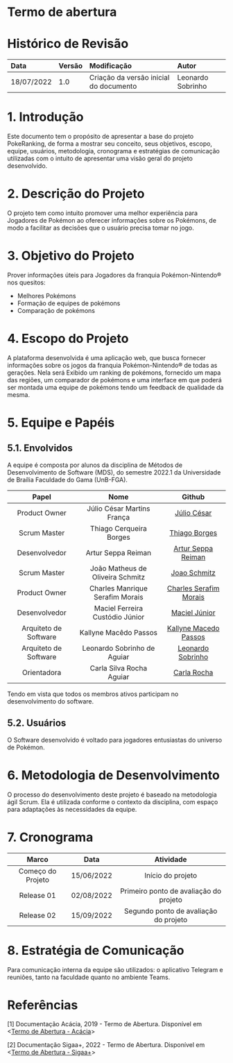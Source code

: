 # Termo de abertura

# Histórico de Revisão

| Data   | Versão | Modificação  | Autor  |
| :- | :- | :- | :- |
| 18/07/2022 | 1.0 | Criação da versão inicial do documento | Leonardo Sobrinho |

# 1. Introdução

Este documento tem o propósito de apresentar a base do projeto PokeRanking, de forma a mostrar seu conceito, seus objetivos, escopo, equipe, usuários, metodologia, cronograma e estratégias de comunicação utilizadas com o intuito de apresentar uma visão geral do projeto desenvolvido.

# 2. Descrição do Projeto

O projeto tem como intuito promover uma melhor experiência para Jogadores de Pokémon ao oferecer informações sobre os Pokémons, de modo a facilitar as decisões que o usuário precisa tomar no jogo.

# 3. Objetivo do Projeto

Prover informações úteis para Jogadores da franquia Pokémon-Nintendo® nos quesitos:

  - Melhores Pokémons
  - Formação de equipes de pokémons
  - Comparação de pokémons

# 4. Escopo do Projeto

A plataforma desenvolvida é uma aplicação web, que busca fornecer informações sobre os jogos da franquia Pokémon-Nintendo® de todas as gerações. Nela será Exibido um ranking de pokémons, fornecido um mapa das regiões, um comparador de pokémons e uma interface em que poderá ser montada uma equipe de pokémons tendo um feedback de qualidade da mesma. 

# 5. Equipe e Papéis

## 5.1. Envolvidos

A equipe é composta por alunos da disciplina de Métodos de Desenvolvimento de Software (MDS), do semestre 2022.1 da Universidade de Braília Faculdade do Gama (UnB-FGA).

| Papel | Nome | Github |
| :---: | :--------------: | :-----------: |
| Product Owner | Júlio César Martins França | [Júlio César](https://github.com/Julio-eng) |
| Scrum Master | Thiago Cerqueira Borges | [Thiago Borges](https://github.com/artur-seppa) |
| Desenvolvedor | Artur Seppa Reiman | [Artur Seppa Reiman](https://github.com/artur-seppa) |
| Scrum Master | João Matheus de Oliveira Schmitz | [Joao Schmitz](https://github.com/JoaoSchmitz) |
| Product Owner | Charles Manrique Serafim Morais | [Charles Serafim Morais](https://github.com/charles-serafim) |
| Desenvolvedor | Maciel Ferreira Custódio Júnior | [Maciel Júnior](https://github.com/macieljuniormax) |
| Arquiteto de Software | Kallyne Macêdo Passos | [Kallyne Macedo Passos](https://github.com/kazpmcd) |
| Arquiteto de Software | Leonardo Sobrinho de Aguiar | [Leonardo Sobrinho](https://github.com/Leonardo0o0) |
| Orientadora | Carla Silva Rocha Aguiar | [Carla Rocha](https://github.com/RochaCarla) |

Tendo em vista que todos os membros ativos participam no desenvolvimento do software.

## 5.2. Usuários

O Software desenvolvido é voltado para jogadores entusiastas do universo de Pokémon.

# 6. Metodologia de Desenvolvimento

O processo do desenvolvimento deste projeto é baseado na metodologia ágil Scrum. Ela é utilizada conforme o contexto da disciplina, com espaço para adaptações às necessidades da equipe.

# 7. Cronograma

| Marco | Data | Atividade | 
| :--: | :---: | :--------: | 
| Começo do Projeto | 15/06/2022 | Início do projeto | 
| Release 01 | 02/08/2022 | Primeiro ponto de avaliação do projeto | 
| Release 02 | 15/09/2022 | Segundo ponto de avaliação do projeto | 

# 8. Estratégia de Comunicação

Para comunicação interna da equipe são utilizados: o aplicativo Telegram e reuniões, tanto na faculdade quanto no ambiente Teams.

# Referências

[1] Documentação Acácia, 2019 - Termo de Abertura. Disponível em <[Termo de Abertura - Acácia](https://fga-eps-mds.github.io/2019.2-Acacia/#/project_charter?id)>

[2] Documentação Sigaa+, 2022 - Termo de Abertura. Disponível em <[Termo de Abertura - Sigaa+](https://fga-eps-mds.github.io/2021.2-Sigaa-Plus/#/docs/TAP)>
